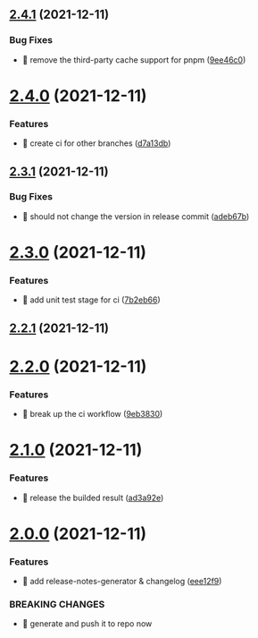 ## [2.4.1](https://github.com/ShroXd/typescript-star-platinum/compare/v2.4.0...v2.4.1) (2021-12-11)


### Bug Fixes

* 🐛 remove the third-party cache support for pnpm ([9ee46c0](https://github.com/ShroXd/typescript-star-platinum/commit/9ee46c048df4f740311ce698a90c81b97d62bfce))

# [2.4.0](https://github.com/ShroXd/typescript-star-platinum/compare/v2.3.1...v2.4.0) (2021-12-11)


### Features

* 🎸 create ci for other branches ([d7a13db](https://github.com/ShroXd/typescript-star-platinum/commit/d7a13db32dc0dde123f0a9587b711f901383163e))

## [2.3.1](https://github.com/ShroXd/typescript-star-platinum/compare/v2.3.0...v2.3.1) (2021-12-11)


### Bug Fixes

* 🐛 should not change the version in release commit ([adeb67b](https://github.com/ShroXd/typescript-star-platinum/commit/adeb67bf752fd8419a30ea695b42f84a8306f074))

# [2.3.0](https://github.com/ShroXd/typescript-star-platinum/compare/v2.2.1...v2.3.0) (2021-12-11)


### Features

* 🎸 add unit test stage for ci ([7b2eb66](https://github.com/ShroXd/typescript-star-platinum/commit/7b2eb66621cb3db8762e537dc9fe3bddc41d5732))

## [2.2.1](https://github.com/ShroXd/typescript-star-platinum/compare/v2.2.0...v2.2.1) (2021-12-11)

# [2.2.0](https://github.com/ShroXd/typescript-star-platinum/compare/v2.1.0...v2.2.0) (2021-12-11)


### Features

* 🎸 break up the ci workflow ([9eb3830](https://github.com/ShroXd/typescript-star-platinum/commit/9eb3830ee1e655985d84db9b88ec6f8b9322215d))

# [2.1.0](https://github.com/ShroXd/typescript-star-platinum/compare/v2.0.0...v2.1.0) (2021-12-11)


### Features

* 🎸 release the builded result ([ad3a92e](https://github.com/ShroXd/typescript-star-platinum/commit/ad3a92ea8ef2fd539660b5e95546a5c6d4734c1a))

# [2.0.0](https://github.com/ShroXd/typescript-star-platinum/compare/v1.0.1...v2.0.0) (2021-12-11)


### Features

* 🎸 add release-notes-generator & changelog ([eee12f9](https://github.com/ShroXd/typescript-star-platinum/commit/eee12f9269a86a187c52855001d9b1ccbdc4c860))


### BREAKING CHANGES

* 🧨 generate and push it to repo now
